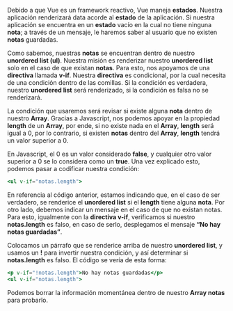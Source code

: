 Debido a que Vue es un framework reactivo, Vue maneja **estados**. Nuestra aplicación renderizará data acorde al **estado** de la aplicación. Si nuestra aplicación se encuentra en un **estado** vacío en la cual no tiene ninguna **nota**; a través de un mensaje, le haremos saber al usuario que no existen **notas** guardadas.

Como sabemos, nuestras **notas** se encuentran dentro de nuestro **unordered list
(ul)**. Nuestra misión es renderizar nuestro **unordered list** solo en el caso de que existan **notas**. Para esto, nos apoyamos de una **directiva** llamada **v-if**. Nuestra **directiva** es condicional, por la cual necesita de una condición dentro de las comillas. Si la condición es verdadera, nuestro **unordered list** será renderizado, si la condición es falsa no se renderizará.

La condición que usaremos será revisar si existe alguna **nota** dentro de nuestro **Array**. Gracias a Javascript, nos podemos apoyar en la propiedad **length** de un **Array**, por ende, si no existe nada en el **Array**, **length** será igual a 0, por lo contrario, si existen **notas** dentro del **Array**, **length** tendrá un valor superior a 0.

En Javascript, el 0 es un valor considerado **false**, y cualquier otro valor superior a 0 se lo considera como un **true**. Una vez explicado esto, podemos pasar a codificar nuestra condición:

```jsx
<ul v-if="notas.length"> 
```

En referencia al código anterior, estamos indicando que, en el caso de ser verdadero, se renderice el **unordered list** si el **length** tiene alguna **nota**. Por otro lado, debemos indicar un mensaje en el caso de que no existan notas. Para esto, igualmente con la **directiva v-if**, verificamos si nuestro **notas.length** es falso, en caso de serlo, desplegamos el mensaje **“No hay notas guardadas”**.

Colocamos un párrafo que se renderice arriba de nuestro **unordered list**, y usamos un **!** para invertir nuestra condición, y así determinar si **notas.length** es falso. El código se vería de esta forma:

```jsx
<p v-if="!notas.length">No hay notas guardadas</p> 
<ul v-if="notas.length"> 
```

Podemos borrar la información momentánea dentro de nuestro **Array notas** para probarlo.
